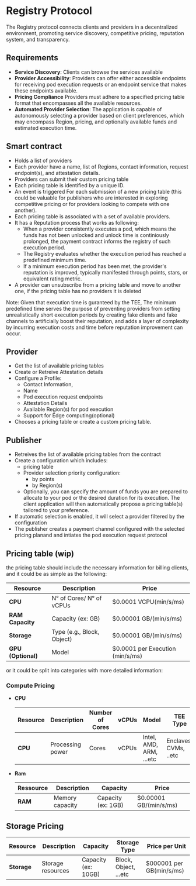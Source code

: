 # Registry Protocol
The Registry protocol connects clients and providers in a decentralized environment, promoting service discovery, competitive pricing, reputation system, and transparency.

## Requirements

* **Service Discovery**: Clients can browse the services available
* **Provider Accessibility**: Providers can offer either accessible endpoints for receiving pod execution requests or an endpoint service that makes these endpoints available.
* **Pricing Compliance** Providers must adhere to a specified pricing table format that encompasses all the available resources.
* **Automated Provider Selection**: The application is capable of autonomously selecting a provider based on client preferences, which may encompass Region, pricing, and optionally available funds and estimated execution time.

## Smart contract

* Holds a list of providers
* Each provider have a name, list of Regions, contact information, request endpoint(s), and attestation details.
* Providers can submit their custom pricing table
* Each pricing table is identified by a unique ID.
* An event is triggered For each submission of a new pricing table (this could be valuable for publishers who are interested in exploring competitive pricing or for providers looking to compete with one another).
* Each pricing table is associated with a set of available providers.
* It has a Reputation process that works as following:
    * When a provider consistently executes a pod, which means the funds has not been unlocked and unlock time is continiously prolonged, the payment contract informs the registry of such execution period.
    * The Registry evaluates whether the execution period has reached a predefined minimum time.
    * If a minimum execution period has been met, the provider's reputation is improved, typically manifested through points, stars, or equivalent rating metric.
* A provider can unsubscribe from a pricing table and move to another one, if the pricing table has no providers it is deleted

Note: Given that execution time is guranteed by the TEE, The minimum predefined time serves the purpose of preventing providers from setting unrealistically short execution periods by creating fake clients and fake channels to artificially boost their reputation, and adds a layer of complexity by incurring execution costs and time before reputation improvement can occur.

## Provider

* Get the list of available pricing tables
* Create or Retreive Attestation details
* Configure a Profile:
    * Contact Information,
    * Name
    * Pod execution request endpoints
    * Attestation Details
    * Available Region(s) for pod execution
    * Support for Edge computing(optional)
* Chooses a pricing table or create a custom pricing table.

## Publisher

* Retreives the list of available pricing tables from the contract
* Create a configuration which includes:
    * pricing table
    * Provider selection priority configuration:
        * by points
        * by Region(s)
    * Optionally, you can specify the amount of funds you are prepared to allocate to your pod or the desired duration for its execution. The client application will then automatically propose a pricing table(s) tailored to your preference.
* If automatic selection is enabled, it will select a provider filtered by the configuration
* The publisher creates a payment channel configured with the selected pricing planand and intiates the pod execution request protocol 

## Pricing table (wip)

the pricing table should include the necessary information for billing clients, and it could be as simple as the following:

| Resource          | Description| Price                            |
|-------------------|------------|-----------------------------|
| **CPU**           | N° of Cores/ N° of vCPUs|$0.0001 VCPU(min/s/ms)|
| **RAM Capacity**  | Capacity (ex: GB)| $0.00001 GB/(min/s/ms) |
| **Storage**       | Type (e.g., Block, Object)|$0.00001 GB/(min/s/ms)|             |
| **GPU (Optional)**| Model|$0.0001 per Execution (min/s/ms)|

or it could be split into categories with more detailed information:

### Compute Pricing

* **CPU**
    
    | Resource| Description | Number of Cores| vCPUs |     Model | TEE Type| Price per Unit |
    |-|-|-|-|-|-|-|
    | **CPU**   | Processing power   | Cores           | vCPUs    | Intel, AMD, ARM, ...etc      | Enclaves, CVMs, ..etc | $0.0001 VCPU(min/s/ms)    |

- **Ram**

    |Ressource|Description|Capacity| Price|
    |-|-|-|-|
    | **RAM**   | Memory capacity | Capacity (ex: 1GB) | $0.00001         GB/(min/s/ms) 


## Storage Pricing

| Resource      | Description        | Capacity |     Storage Type | Price per Unit |
|---------------|--------------------|----------|-------------- |-----------------|
| **Storage** | Storage resources | Capacity (ex: 10GB) | Block, Object, ...etc | $000001 per GB(min/s/ms) |

